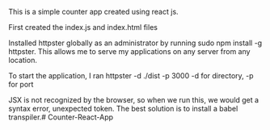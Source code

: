 This is a simple counter app created using react js.

First created the index.js and index.html files

Installed httpster globally as an administrator by running sudo npm install -g httpster. This allows me to serve my applications on any server from any location.

To start the application, I ran httpster -d ./dist -p 3000
-d for directory, -p for port

JSX is not recognized by the browser, so when we run this, we would get a syntax error, unexpected token. The best solution is to install a babel transpiler.# Counter-React-App
